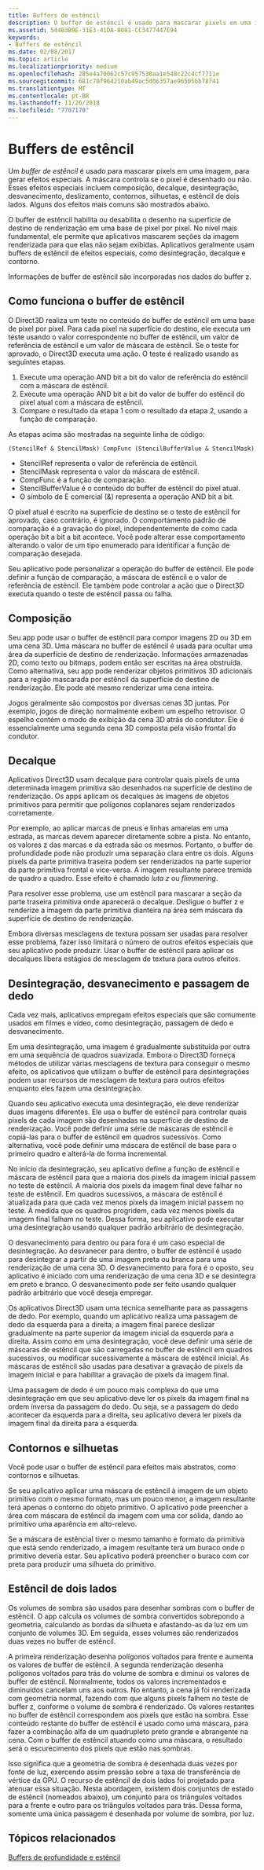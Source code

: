 ```yaml
---
title: Buffers de estêncil
description: O buffer de estêncil é usado para mascarar pixels em uma imagem, para gerar efeitos especiais.
ms.assetid: 544B3B9E-31E3-41DA-8081-CC3477447E94
keywords:
- Buffers de estêncil
ms.date: 02/08/2017
ms.topic: article
ms.localizationpriority: medium
ms.openlocfilehash: 285e4a70062c57c957530aa1e548c22c4cf7711e
ms.sourcegitcommit: 681c70f964210ab49ac5d06357ae96505bb78741
ms.translationtype: MT
ms.contentlocale: pt-BR
ms.lasthandoff: 11/26/2018
ms.locfileid: "7707170"
---
```

# <a name="stencil-buffers"></a>Buffers de estêncil


Um *buffer de estêncil* é usado para mascarar pixels em uma imagem, para gerar efeitos especiais. A máscara controla se o pixel é desenhado ou não. Esses efeitos especiais incluem composição, decalque, desintegração, desvanecimento, deslizamento, contornos, silhuetas, e estêncil de dois lados. Alguns dos efeitos mais comuns são mostrados abaixo.

O buffer de estêncil habilita ou desabilita o desenho na superfície de destino de renderização em uma base de pixel por pixel. No nível mais fundamental, ele permite que aplicativos mascarem seções da imagem renderizada para que elas não sejam exibidas. Aplicativos geralmente usam buffers de estêncil de efeitos especiais, como desintegração, decalque e contorno.

Informações de buffer de estêncil são incorporadas nos dados do buffer z.

## <a name="span-idhowthestencilbufferworksspanspan-idhowthestencilbufferworksspanspan-idhowthestencilbufferworksspanhow-the-stencil-buffer-works"></a><span id="How_the_Stencil_Buffer_Works"></span><span id="how_the_stencil_buffer_works"></span><span id="HOW_THE_STENCIL_BUFFER_WORKS"></span>Como funciona o buffer de estêncil


O Direct3D realiza um teste no conteúdo do buffer de estêncil em uma base de pixel por pixel. Para cada pixel na superfície do destino, ele executa um teste usando o valor correspondente no buffer de estêncil, um valor de referência de estêncil e um valor de máscara de estêncil. Se o teste for aprovado, o Direct3D executa uma ação. O teste é realizado usando as seguintes etapas.

1.  Execute uma operação AND bit a bit do valor de referência do estêncil com a máscara de estêncil.
2.  Execute uma operação AND bit a bit do valor de buffer do estêncil do pixel atual com a máscara de estêncil.
3.  Compare o resultado da etapa 1 com o resultado da etapa 2, usando a função de comparação.

As etapas acima são mostradas na seguinte linha de código:

```
(StencilRef & StencilMask) CompFunc (StencilBufferValue & StencilMask)
```

-   StencilRef representa o valor de referência de estêncil.
-   StencilMask representa o valor da máscara de estêncil.
-   CompFunc é a função de comparação.
-   StencilBufferValue é o conteúdo do buffer de estêncil do pixel atual.
-   O símbolo de E comercial (&) representa a operação AND bit a bit.

O pixel atual é escrito na superfície de destino se o teste de estêncil for aprovado, caso contrário, é ignorado. O comportamento padrão de comparação é a gravação do pixel, independentemente de como cada operação bit a bit a bit acontece. Você pode alterar esse comportamento alterando o valor de um tipo enumerado para identificar a função de comparação desejada.

Seu aplicativo pode personalizar a operação do buffer de estêncil. Ele pode definir a função de comparação, a máscara de estêncil e o valor de referência de estêncil. Ele também pode controlar a ação que o Direct3D executa quando o teste de estêncil passa ou falha.

## <a name="span-idcompositingspanspan-idcompositingspanspan-idcompositingspancompositing"></a><span id="Compositing"></span><span id="compositing"></span><span id="COMPOSITING"></span>Composição


Seu app pode usar o buffer de estêncil para compor imagens 2D ou 3D em uma cena 3D. Uma máscara no buffer de estêncil é usada para ocultar uma área da superfície de destino de renderização. Informações armazenadas 2D, como texto ou bitmaps, podem então ser escritas na área obstruída. Como alternativa, seu app pode renderizar objetos primitivos 3D adicionais para a região mascarada por estêncil da superfície do destino de renderização. Ele pode até mesmo renderizar uma cena inteira.

Jogos geralmente são compostos por diversas cenas 3D juntas. Por exemplo, jogos de direção normalmente exibem um espelho retrovisor. O espelho contém o modo de exibição da cena 3D atrás do condutor. Ele é essencialmente uma segunda cena 3D composta pela visão frontal do condutor.

## <a name="span-iddecalingspanspan-iddecalingspanspan-iddecalingspandecaling"></a><span id="Decaling"></span><span id="decaling"></span><span id="DECALING"></span>Decalque


Aplicativos Direct3D usam decalque para controlar quais pixels de uma determinada imagem primitiva são desenhados na superfície de destino de renderização. Os apps aplicam os decalques às imagens de objetos primitivos para permitir que polígonos coplanares sejam renderizados corretamente.

Por exemplo, ao aplicar marcas de pneus e linhas amarelas em uma estrada, as marcas devem aparecer diretamente sobre a pista. No entanto, os valores z das marcas e da estrada são os mesmos. Portanto, o buffer de profundidade pode não produzir uma separação clara entre os dois. Alguns pixels da parte primitiva traseira podem ser renderizados na parte superior da parte primitiva frontal e vice-versa. A imagem resultante parece tremida de quadro a quadro. Esse efeito é chamado *luta z* ou *flimmering*.

Para resolver esse problema, use um estêncil para mascarar a seção da parte traseira primitiva onde aparecerá o decalque. Desligue o buffer z e renderize a imagem da parte primitiva dianteira na área sem máscara da superfície de destino de renderização.

Embora diversas mesclagens de textura possam ser usadas para resolver esse problema, fazer isso limitará o número de outros efeitos especiais que seu aplicativo pode produzir. Usar o buffer de estêncil para aplicar os decalques libera estágios de mesclagem de textura para outros efeitos.

## <a name="span-iddissolvesfadesandswipesspanspan-iddissolvesfadesandswipesspanspan-iddissolvesfadesandswipesspandissolves-fades-and-swipes"></a><span id="Dissolves__fades__and_swipes"></span><span id="dissolves__fades__and_swipes"></span><span id="DISSOLVES__FADES__AND_SWIPES"></span>Desintegração, desvanecimento e passagem de dedo


Cada vez mais, aplicativos empregam efeitos especiais que são comumente usados em filmes e vídeo, como desintegração, passagem de dedo e desvanecimento.

Em uma desintegração, uma imagem é gradualmente substituída por outra em uma sequência de quadros suavizada. Embora o Direct3D forneça métodos de utilizar várias mesclagens de textura para conseguir o mesmo efeito, os aplicativos que utilizam o buffer de estêncil para desintegrações podem usar recursos de mesclagem de textura para outros efeitos enquanto eles fazem uma desintegração.

Quando seu aplicativo executa uma desintegração, ele deve renderizar duas imagens diferentes. Ele usa o buffer de estêncil para controlar quais pixels de cada imagem são desenhadas na superfície de destino de renderização. Você pode definir uma série de máscaras de estêncil e copiá-las para o buffer de estêncil em quadros sucessivos. Como alternativa, você pode definir uma máscara de estêncil de base para o primeiro quadro e alterá-la de forma incremental.

No início da desintegração, seu aplicativo define a função de estêncil e máscara de estêncil para que a maioria dos pixels da imagem inicial passem no teste de estêncil. A maioria dos pixels da imagem final deve falhar no teste de estêncil. Em quadros sucessivos, a máscara de estêncil é atualizada para que cada vez menos pixels da imagem inicial passem no teste. À medida que os quadros progridem, cada vez menos pixels da imagem final falham no teste. Dessa forma, seu aplicativo pode executar uma desintegração usando qualquer padrão arbitrário de desintegração.

O desvanecimento para dentro ou para fora é um caso especial de desintegração. Ao desvanecer para dentro, o buffer de estêncil é usado para desintegrar a partir de uma imagem preta ou branca para uma renderização de uma cena 3D. O desvanecimento para fora é o oposto, seu aplicativo é iniciado com uma renderização de uma cena 3D e se desintegra em preto e branco. O desvanecimento pode ser feito usando qualquer padrão arbitrário que você deseja empregar.

Os aplicativos Direct3D usam uma técnica semelhante para as passagens de dedo. Por exemplo, quando um aplicativo realiza uma passagem de dedo da esquerda para a direita, a imagem final parece deslizar gradualmente na parte superior da imagem inicial da esquerda para a direita. Assim como em uma desintegração, você deve definir uma série de máscaras de estêncil que são carregadas no buffer de estêncil em quadros sucessivos, ou modificar sucessivamente a máscara de estêncil inicial. As máscaras de estêncil são usadas para desativar a gravação de pixels da imagem inicial e para habilitar a gravação de pixels da imagem final.

Uma passagem de dedo é um pouco mais complexa do que uma desintegração em que seu aplicativo deve ler os pixels da imagem final na ordem inversa da passagem do dedo. Ou seja, se a passagem do dedo acontecer da esquerda para a direita, seu aplicativo deverá ler pixels da imagem final da direita para a esquerda.

## <a name="span-idoutlinesandsilhouettesspanspan-idoutlinesandsilhouettesspanspan-idoutlinesandsilhouettesspanoutlines-and-silhouettes"></a><span id="Outlines_and_silhouettes"></span><span id="outlines_and_silhouettes"></span><span id="OUTLINES_AND_SILHOUETTES"></span>Contornos e silhuetas


Você pode usar o buffer de estêncil para efeitos mais abstratos, como contornos e silhuetas.

Se seu aplicativo aplicar uma máscara de estêncil à imagem de um objeto primitivo com o mesmo formato, mas um pouco menor, a imagem resultante terá apenas o contorno do objeto primitivo. O aplicativo pode preencher a área com máscara de estêncil da imagem com uma cor sólida, dando ao primitivo uma aparência em alto-relevo.

Se a máscara de estêncial tiver o mesmo tamanho e formato da primitiva que está sendo renderizado, a imagem resultante terá um buraco onde o primitivo deveria estar. Seu aplicativo poderá preencher o buraco com cor preta para produzir uma silhueta do primitivo.

## <a name="span-idtwo-sidedstencilspanspan-idtwo-sidedstencilspanspan-idtwo-sidedstencilspantwo-sided-stencil"></a><span id="Two-sided_stencil"></span><span id="two-sided_stencil"></span><span id="TWO-SIDED_STENCIL"></span>Estêncil de dois lados


Os volumes de sombra são usados para desenhar sombras com o buffer de estêncil. O app calcula os volumes de sombra convertidos sobrepondo a geometria, calculando as bordas da silhueta e afastando-as da luz em um conjunto de volumes 3D. Em seguida, esses volumes são renderizados duas vezes no buffer de estêncil.

A primeira renderização desenha polígonos voltados para frente e aumenta os valores de buffer de estêncil. A segunda renderização desenha polígonos voltados para trás do volume de sombra e diminui os valores de buffer de estêncil. Normalmente, todos os valores incrementados e diminuídos cancelam uns aos outros. No entanto, a cena já foi renderizada com geometria normal, fazendo com que alguns pixels falhem no teste de buffer z, conforme o volume de sombra é renderizado. Os valores restantes no buffer de estêncil correspondem aos pixels que estão na sombra. Esse conteúdo restante do buffer de estêncil é usado como uma máscara, para fazer a combinação alfa de um quadrupleto preto grande e abrangente na cena. Com o buffer de estêncil atuando como uma máscara, o resultado será o escurecimento dos pixels que estão nas sombras.

Isso significa que a geometria de sombra é desenhada duas vezes por fonte de luz, exercendo assim pressão sobre a taxa de transferência de vértice da GPU. O recurso de estêncil de dois lados foi projetado para atenuar essa situação. Nesta abordagem, existem dois conjuntos de estado de estêncil (nomeados abaixo), um conjunto para os triângulos voltados para a frente e outro para os triângulos voltados para trás. Dessa forma, somente uma única passagem é desenhada por volume de sombra, por luz.

## <a name="span-idrelated-topicsspanrelated-topics"></a><span id="related-topics"></span>Tópicos relacionados


[Buffers de profundidade e estêncil](depth-and-stencil-buffers.md)

 

 




